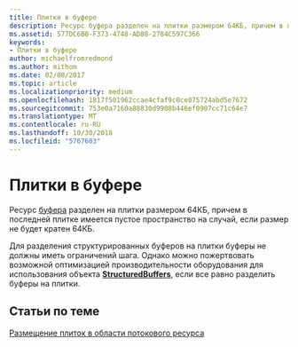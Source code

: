 ```yaml
---
title: Плитки в буфере
description: Ресурс буфера разделен на плитки размером 64КБ, причем в последней плитке имеется пустое пространство на случай, если размер не будет кратен 64КБ.
ms.assetid: 577DC6B0-F373-4748-AD80-2784C597C366
keywords:
- Плитки в буфере
author: michaelfromredmond
ms.author: mithom
ms.date: 02/08/2017
ms.topic: article
ms.localizationpriority: medium
ms.openlocfilehash: 1817f501962ccae4cfaf9c0ce075724abd5e7672
ms.sourcegitcommit: 753e0a7160a88830d9908b446ef0907cc71c64e7
ms.translationtype: MT
ms.contentlocale: ru-RU
ms.lasthandoff: 10/30/2018
ms.locfileid: "5767603"
---
```

# <a name="buffer-tiling"></a>Плитки в буфере


Ресурс [буфера](introduction-to-buffers.md) разделен на плитки размером 64КБ, причем в последней плитке имеется пустое пространство на случай, если размер не будет кратен 64КБ.

Для разделения структурированных буферов на плитки буферы не должны иметь ограничений шага. Однако можно пожертвовать возможной оптимизацией производительности оборудования для использования объекта [**StructuredBuffers**](https://msdn.microsoft.com/library/windows/desktop/ff471514), если все равно разделить буферы на плитки.

## <a name="span-idrelated-topicsspanrelated-topics"></a><span id="related-topics"></span>Статьи по теме


[Размещение плиток в области потокового ресурса](how-a-streaming-resource-s-area-is-tiled.md)

 

 




